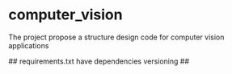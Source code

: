 # computer_vision
The project propose a structure design code for computer vision applications

## requirements.txt have dependencies versioning ##

